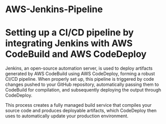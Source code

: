 # AWS-Jenkins-Pipeline
# Setting up a CI/CD pipeline by integrating Jenkins with AWS CodeBuild and AWS CodeDeploy

Jenkins, an open-source automation server, is used to deploy artifacts generated by AWS CodeBuild using AWS CodeDeploy, forming a robust CI/CD pipeline. When properly set up, this pipeline is triggered by code changes pushed to your GitHub repository, automatically passing them to CodeBuild for compilation, and subsequently deploying the output through CodeDeploy.

This process creates a fully managed build service that compiles your source code and produces deployable artifacts, which CodeDeploy then uses to automatically update your production environment.
